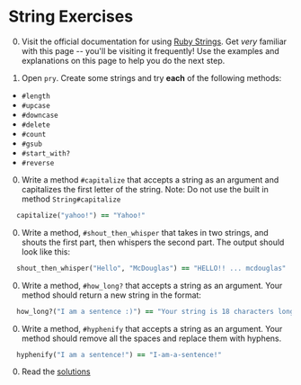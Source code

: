 # String Exercises

0. Visit the official documentation for using [Ruby Strings](http://ruby-doc.org/core-2.2.0/String.html). Get *very* familiar with this page -- you'll be visiting it frequently! Use the examples and explanations on this page to help you do the next step.

0. Open `pry`. Create some strings and try **each** of the following methods:
  * `#length`
  * `#upcase`
  * `#downcase`
  * `#delete`
  * `#count`
  * `#gsub`
  * `#start_with?`
  * `#reverse`

0. Write a method `#capitalize` that accepts a string as an argument and capitalizes the first letter of the string. Note: Do not use the built in method `String#capitalize`

  ```ruby
    capitalize("yahoo!") == "Yahoo!"
  ```

0. Write a method, `#shout_then_whisper` that takes in two strings, and shouts the first part, then whispers the second part. The output should look like this:

  ```ruby
    shout_then_whisper("Hello", "McDouglas") == "HELLO!! ... mcdouglas"
  ```

0. Write a method, `#how_long?` that accepts a string as an argument. Your method should return a new string in the format:

  ```ruby
    how_long?("I am a sentence :)") == "Your string is 18 characters long"
  ```

0. Write a method, `#hyphenify` that accepts a string as an argument. Your method should remove all the spaces and replace them with hyphens.

  ```ruby
    hyphenify("I am a sentence!") == "I-am-a-sentence!"
  ```

0. Read the [solutions](../solutions/part2/string_solutions.md)
